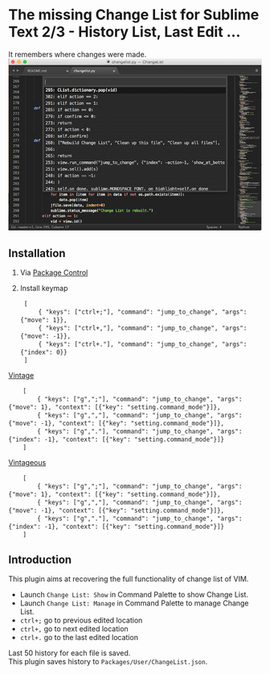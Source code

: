 The missing Change List for Sublime Text 2/3 - History List, Last Edit ...
====================
It remembers where changes were made.
<img src="https://github.com/randy3k/ChangeList/raw/master/changelist.png">

Installation
------------
1. Via [Package Control](http://wbond.net/sublime_packages/package_control)

2. Install keymap

        [
            { "keys": ["ctrl+;"], "command": "jump_to_change", "args": {"move": 1}},
            { "keys": ["ctrl+,"], "command": "jump_to_change", "args": {"move": -1}},
            { "keys": ["ctrl+."], "command": "jump_to_change", "args": {"index": 0}}
        ]
[Vintage](https://github.com/sublimehq/Vintage)

        [
            { "keys": ["g",";"], "command": "jump_to_change", "args": {"move": 1}, "context": [{"key": "setting.command_mode"}]},
            { "keys": ["g",","], "command": "jump_to_change", "args": {"move": -1}, "context": [{"key": "setting.command_mode"}]},
            { "keys": ["g","."], "command": "jump_to_change", "args": {"index": -1}, "context": [{"key": "setting.command_mode"}]}
        ]
[Vintageous](https://github.com/guillermooo/Vintageous?source=c)

        [
            { "keys": ["g",";"], "command": "jump_to_change", "args": {"move": 1}, "context": [{"key": "setting.command_mode"}]},
            { "keys": ["g",","], "command": "jump_to_change", "args": {"move": -1}, "context": [{"key": "setting.command_mode"}]},
            { "keys": ["g","."], "command": "jump_to_change", "args": {"index": -1}, "context": [{"key": "setting.command_mode"}]}
        ]


Introduction
------------

This plugin aims at recovering the full functionality of change list of VIM.
* Launch ``Change List: Show`` in Command Palette to show Change List.
* Launch ``Change List: Manage`` in Command Palette to manage Change List.
* ``ctrl+;``  go to previous edited location
* ``ctrl+,``  go to next edited location
* ``ctrl+.``  go to the last edited location

Last 50 history for each file is saved.<BR>
This plugin saves history to ``Packages/User/ChangeList.json``.<BR>

